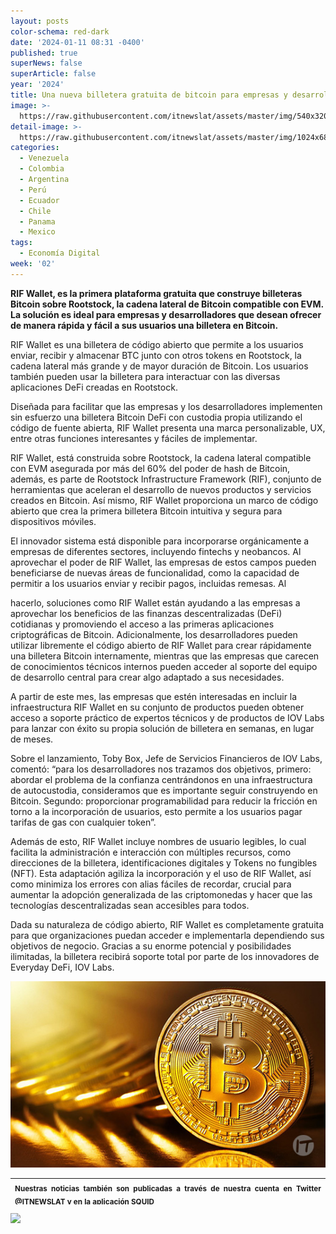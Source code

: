 ```yaml
---
layout: posts
color-schema: red-dark
date: '2024-01-11 08:31 -0400'
published: true
superNews: false
superArticle: false
year: '2024'
title: Una nueva billetera gratuita de bitcoin para empresas y desarrolladores
image: >-
  https://raw.githubusercontent.com/itnewslat/assets/master/img/540x320/Bitcoin-p.jpg
detail-image: >-
  https://raw.githubusercontent.com/itnewslat/assets/master/img/1024x680/Bitcoin-g.jpg
categories:
  - Venezuela
  - Colombia
  - Argentina
  - Perú
  - Ecuador
  - Chile
  - Panama
  - Mexico
tags:
  - Economía Digital
week: '02'
---
```

**RIF Wallet, es la primera plataforma gratuita que construye billeteras Bitcoin sobre Rootstock, la cadena lateral de Bitcoin compatible con EVM. La solución es ideal para empresas y desarrolladores que desean ofrecer de manera rápida y fácil a sus usuarios una billetera en Bitcoin.**

RIF Wallet es una billetera de código abierto que permite a los usuarios enviar, recibir y almacenar BTC junto con otros tokens en Rootstock, la cadena lateral más grande y de mayor duración de Bitcoin. Los usuarios también pueden usar la billetera para interactuar con las diversas aplicaciones DeFi creadas en Rootstock.

Diseñada para facilitar que las empresas y los desarrolladores implementen sin esfuerzo una billetera Bitcoin DeFi con custodia propia utilizando el código de fuente abierta, RIF Wallet presenta una marca personalizable, UX, entre otras funciones interesantes y fáciles de implementar.

RIF Wallet, está construida sobre Rootstock, la cadena lateral compatible con EVM asegurada por más del 60% del poder de hash de Bitcoin, además, es parte de Rootstock Infrastructure Framework (RIF), conjunto de herramientas que aceleran el desarrollo de nuevos productos y servicios creados en Bitcoin. Así mismo, RIF Wallet proporciona un marco de código abierto que crea la primera billetera Bitcoin intuitiva y segura para dispositivos móviles.

El innovador sistema está disponible para incorporarse orgánicamente a empresas de diferentes sectores, incluyendo fintechs y neobancos. Al aprovechar el poder de RIF Wallet, las empresas de estos campos pueden beneficiarse de nuevas áreas de funcionalidad, como la capacidad de permitir a los usuarios enviar y recibir pagos, incluidas remesas. Al

hacerlo, soluciones como RIF Wallet están ayudando a las empresas a aprovechar los beneficios de las finanzas descentralizadas (DeFi) cotidianas y promoviendo el acceso a las primeras aplicaciones criptográficas de Bitcoin. Adicionalmente, los desarrolladores pueden utilizar libremente el código abierto de RIF Wallet para crear rápidamente una billetera Bitcoin internamente, mientras que las empresas que carecen de conocimientos técnicos internos pueden acceder al soporte del equipo de desarrollo central para crear algo adaptado a sus necesidades.

A partir de este mes, las empresas que estén interesadas en incluir la infraestructura RIF Wallet en su conjunto de productos pueden obtener acceso a soporte práctico de expertos técnicos y de productos de IOV Labs para lanzar con éxito su propia solución de billetera en semanas, en lugar de meses.

Sobre el lanzamiento, Toby Box, Jefe de Servicios Financieros de IOV Labs, comentó: “para los desarrolladores nos trazamos dos objetivos, primero: abordar el problema de la confianza centrándonos en una infraestructura de autocustodia, consideramos que es importante seguir construyendo en Bitcoin. Segundo: proporcionar programabilidad para reducir la fricción en torno a la incorporación de usuarios, esto permite a los usuarios pagar tarifas de gas con cualquier token”.

Además de esto, RIF Wallet incluye nombres de usuario legibles, lo cual facilita la administración e interacción con múltiples recursos, como direcciones de la billetera, identificaciones digitales y Tokens no fungibles (NFT). Esta adaptación agiliza la incorporación y el uso de RIF Wallet, así como minimiza los errores con alias fáciles de recordar, crucial para aumentar la adopción generalizada de las criptomonedas y hacer que las tecnologías descentralizadas sean accesibles para todos.

Dada su naturaleza de código abierto, RIF Wallet es completamente gratuita para que organizaciones puedan acceder e implementarla dependiendo sus objetivos de negocio. Gracias a su enorme potencial y posibilidades ilimitadas, la billetera recibirá soporte total por parte de los innovadores de Everyday DeFi, IOV Labs.

![](https://raw.githubusercontent.com/itnewslat/assets/master/img/540x320/Bitcoin-p.jpg)

<table style="height: 42px;" width="569">
<tbody>
<tr>
<td style="text-align: justify;"><sub><strong>Nuestras noticias también son publicadas a través de nuestra cuenta en Twitter <a href="https://twitter.com/itnewslat?lang=es">@ITNEWSLAT</a> y en la aplicación <a href="https://squidapp.co/en/">SQUID</a></strong></sub></td>
</tr>
</tbody>
</table>

<img src="https://tracker.metricool.com/c3po.jpg?hash=56f88a41e39ab42c063cc51676587a04"/>